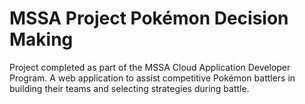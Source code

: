 # MSSA Project Pokémon Decision Making
Project completed as part of the MSSA Cloud Application Developer Program. A web application to assist competitive Pokémon battlers in building their teams and selecting strategies during battle.

<!--stackedit_data:
eyJoaXN0b3J5IjpbMjEwMDc1NjI3MiwtNjM0NTY2MjcwXX0=
-->